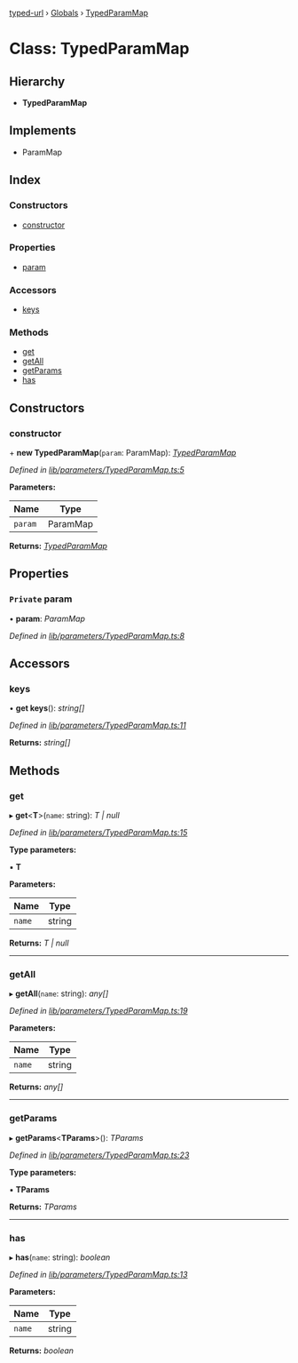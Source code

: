[typed-url](../README.md) › [Globals](../globals.md) › [TypedParamMap](typedparammap.md)

# Class: TypedParamMap

## Hierarchy

* **TypedParamMap**

## Implements

* ParamMap

## Index

### Constructors

* [constructor](typedparammap.md#constructor)

### Properties

* [param](typedparammap.md#private-param)

### Accessors

* [keys](typedparammap.md#keys)

### Methods

* [get](typedparammap.md#get)
* [getAll](typedparammap.md#getall)
* [getParams](typedparammap.md#getparams)
* [has](typedparammap.md#has)

## Constructors

###  constructor

\+ **new TypedParamMap**(`param`: ParamMap): *[TypedParamMap](typedparammap.md)*

*Defined in [lib/parameters/TypedParamMap.ts:5](https://github.com/r-Larch/typed-url/blob/a524b0e/projects/typed-url/src/lib/parameters/TypedParamMap.ts#L5)*

**Parameters:**

Name | Type |
------ | ------ |
`param` | ParamMap |

**Returns:** *[TypedParamMap](typedparammap.md)*

## Properties

### `Private` param

• **param**: *ParamMap*

*Defined in [lib/parameters/TypedParamMap.ts:8](https://github.com/r-Larch/typed-url/blob/a524b0e/projects/typed-url/src/lib/parameters/TypedParamMap.ts#L8)*

## Accessors

###  keys

• **get keys**(): *string[]*

*Defined in [lib/parameters/TypedParamMap.ts:11](https://github.com/r-Larch/typed-url/blob/a524b0e/projects/typed-url/src/lib/parameters/TypedParamMap.ts#L11)*

**Returns:** *string[]*

## Methods

###  get

▸ **get**<**T**>(`name`: string): *T | null*

*Defined in [lib/parameters/TypedParamMap.ts:15](https://github.com/r-Larch/typed-url/blob/a524b0e/projects/typed-url/src/lib/parameters/TypedParamMap.ts#L15)*

**Type parameters:**

▪ **T**

**Parameters:**

Name | Type |
------ | ------ |
`name` | string |

**Returns:** *T | null*

___

###  getAll

▸ **getAll**(`name`: string): *any[]*

*Defined in [lib/parameters/TypedParamMap.ts:19](https://github.com/r-Larch/typed-url/blob/a524b0e/projects/typed-url/src/lib/parameters/TypedParamMap.ts#L19)*

**Parameters:**

Name | Type |
------ | ------ |
`name` | string |

**Returns:** *any[]*

___

###  getParams

▸ **getParams**<**TParams**>(): *TParams*

*Defined in [lib/parameters/TypedParamMap.ts:23](https://github.com/r-Larch/typed-url/blob/a524b0e/projects/typed-url/src/lib/parameters/TypedParamMap.ts#L23)*

**Type parameters:**

▪ **TParams**

**Returns:** *TParams*

___

###  has

▸ **has**(`name`: string): *boolean*

*Defined in [lib/parameters/TypedParamMap.ts:13](https://github.com/r-Larch/typed-url/blob/a524b0e/projects/typed-url/src/lib/parameters/TypedParamMap.ts#L13)*

**Parameters:**

Name | Type |
------ | ------ |
`name` | string |

**Returns:** *boolean*
